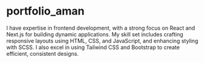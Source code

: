 # portfolio_aman
 I have expertise in frontend development, with a strong focus on React and Next.js for building dynamic applications. My skill set includes crafting responsive layouts using HTML, CSS, and JavaScript, and enhancing styling with SCSS. I also excel in using Tailwind CSS and Bootstrap to create efficient, consistent designs.
